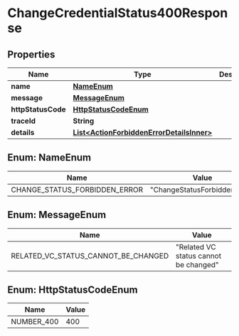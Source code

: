 # ChangeCredentialStatus400Response

## Properties

| Name               | Type                                                                                    | Description | Notes      |
| ------------------ | --------------------------------------------------------------------------------------- | ----------- | ---------- |
| **name**           | [**NameEnum**](#NameEnum)                                                               |             |            |
| **message**        | [**MessageEnum**](#MessageEnum)                                                         |             |            |
| **httpStatusCode** | [**HttpStatusCodeEnum**](#HttpStatusCodeEnum)                                           |             |            |
| **traceId**        | **String**                                                                              |             |            |
| **details**        | [**List&lt;ActionForbiddenErrorDetailsInner&gt;**](ActionForbiddenErrorDetailsInner.md) |             | [optional] |

## Enum: NameEnum

| Name                          | Value                                  |
| ----------------------------- | -------------------------------------- |
| CHANGE_STATUS_FORBIDDEN_ERROR | &quot;ChangeStatusForbiddenError&quot; |

## Enum: MessageEnum

| Name                                | Value                                           |
| ----------------------------------- | ----------------------------------------------- |
| RELATED_VC_STATUS_CANNOT_BE_CHANGED | &quot;Related VC status cannot be changed&quot; |

## Enum: HttpStatusCodeEnum

| Name       | Value |
| ---------- | ----- |
| NUMBER_400 | 400   |
